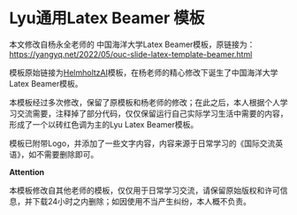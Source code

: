 # Lyu通用Latex Beamer 模板

本文修改自杨永全老师的 中国海洋大学Latex  Beamer模板，原链接为：https://yangyq.net/2022/05/ouc-slide-latex-template-beamer.html

模板原始链接为<a href="https://github.com/Helmholtz-AI-Energy/beamer-template" target="_blank">HelmholtzAI</a>模板，在杨老师的精心修改下诞生了中国海洋大学Latex  Beamer模板。

本模板经过多次修改，保留了原模板和杨老师的修改；在此之后，本人根据个人学习交流需要，注释掉了部分代码，仅仅保留运行自己实际学习生活中需要的内容，形成了一个以砖红色调为主的Lyu Latex Beamer模板。

模板已附带Logo，并添加了一些文字内容，内容来源于日常学习的《国际交流英语》，如不需要删除即可。

**Attention**

本模板修改自其他老师的模板，仅仅用于日常学习交流，请保留原始版权和许可信息，并下载24小时之内删除；如因使用不当产生纠纷，本人概不负责。

